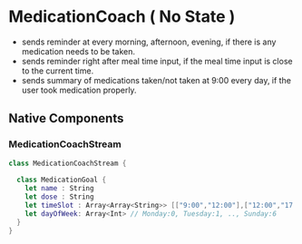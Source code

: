 # MedicationCoach ( No State )

- sends reminder at every morning, afternoon, evening, if there is any medication needs to be taken.
- sends reminder right after meal time input, if the meal time input is close to the current time.
- sends summary of medications taken/not taken at 9:00 every day, if the user took medication properly.

## Native Components

### MedicationCoachStream

```swift
class MedicationCoachStream {
  
  class MedicationGoal {  
    let name : String
    let dose : String
    let timeSlot : Array<Array<String>> [["9:00","12:00"],["12:00","17:00"],["17:00","23:00"]]
    let dayOfWeek: Array<Int> // Monday:0, Tuesday:1, .., Sunday:6
  }
}
```
